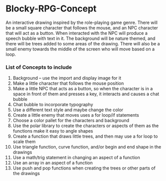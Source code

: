 # Blocky-RPG-Concept
An interactive drawing inspired by the role-playing game genre. There will be a small square character that follows the mouse, and an NPC character that will act as a button. When interacted with the NPC will produce a speech bubble with text in it. The background will be nature themed, and there will be trees added to some areas of the drawing. There will also be a small enemy towards the middle of the screen who will move based on a loop.  	

### List of Concepts to include
1. Background – use the import and display image for it 
2. Make a little character that follows the mouse position 
3. Make a little NPC that acts as a button, so when the character is in a space in front of them and presses a key, it interacts and causes a chat bubble 
4. Chat bubble to incorporate typography 
5. Use a different text style and maybe change the color 
6. Create a little enemy that moves uses a for loop/if statements 
7. Choose a color pallet for the characters and background 
8. Use the polar library to create the characters or aspects of them as the functions make it easy to angle shapes 
9. Create a function that draws little trees, and then may use a for loop to scale them  
10. Use triangle function, curve function, and/or begin and end shape in the drawings 
11. Use a math/trig statement in changing an aspect of a function 
12. Use an array in an aspect of a function 
13. Use push and pop functions when creating the trees or other parts of the drawings 
